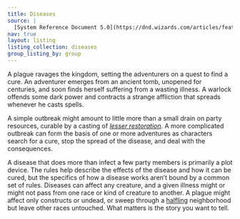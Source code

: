 ```yaml
---
title: Diseases
source: |
  [System Reference Document 5.0](https://dnd.wizards.com/articles/features/systems-reference-document-srd)
nav: true
layout: listing
listing_collection: diseases
group_listing_by: group
---
```


A plague ravages the kingdom, setting the adventurers on a quest to find a cure. An adventurer emerges from an ancient tomb, unopened for centuries, and soon finds herself suffering from a wasting illness. A warlock offends some dark power and contracts a strange affliction that spreads whenever he casts spells.

A simple outbreak might amount to little more than a small drain on party resources, curable by a casting of [*lesser restoration*](/spells/restoration-lesser/). A more complicated outbreak can form the basis of one or more adventures as characters search for a cure, stop the spread of the disease, and deal with the consequences.

A disease that does more than infect a few party members is primarily a plot device. The rules help describe the effects of the disease and how it can be cured, but the specifics of how a disease works aren’t bound by a common set of rules. Diseases can affect any creature, and a given illness might or might not pass from one race or kind of creature to another. A plague might affect only constructs or undead, or sweep through a [halfling](/races/halfling/) neighborhood but leave other races untouched. What matters is the story you want to tell.
